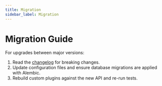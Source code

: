 ```yaml
---
title: Migration
sidebar_label: Migration
---
```


# Migration Guide

For upgrades between major versions:

1. Read the [changelog](changelog.md) for breaking changes.
2. Update configuration files and ensure database migrations are applied with Alembic.
3. Rebuild custom plugins against the new API and re-run tests.
